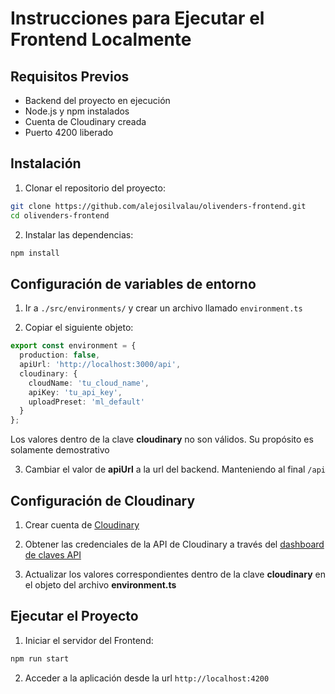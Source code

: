# Instrucciones para Ejecutar el Frontend Localmente
## Requisitos Previos

- Backend del proyecto en ejecución
- Node.js y npm instalados
- Cuenta de Cloudinary creada
- Puerto 4200 liberado

## Instalación

1. Clonar el repositorio del proyecto:

```bash
git clone https://github.com/alejosilvalau/olivenders-frontend.git
cd olivenders-frontend
```

2. Instalar las dependencias:

```bash
npm install
```

## Configuración de variables de entorno

1. Ir a `./src/environments/` y crear un archivo llamado `environment.ts`

2. Copiar el siguiente objeto:

```typescript
export const environment = {
  production: false,
  apiUrl: 'http://localhost:3000/api',
  cloudinary: {
    cloudName: 'tu_cloud_name',
    apiKey: 'tu_api_key',
    uploadPreset: 'ml_default'
  }
};
```
Los valores dentro de la clave **cloudinary** no son válidos. Su propósito es solamente demostrativo

3. Cambiar el valor de **apiUrl** a la url del backend. Manteniendo al final `/api`

## Configuración de Cloudinary
1. Crear cuenta de [Cloudinary](https://cloudinary.com/)

2. Obtener las credenciales de la API de Cloudinary a través del [dashboard de claves API](https://cloudinary.com/documentation/developer_onboarding_faq_find_credentials)

3. Actualizar los valores correspondientes dentro de la clave **cloudinary** en el objeto del archivo **environment.ts**

## Ejecutar el Proyecto
1. Iniciar el servidor del Frontend:

```bash
npm run start
```

2. Acceder a la aplicación desde la url `http://localhost:4200`
